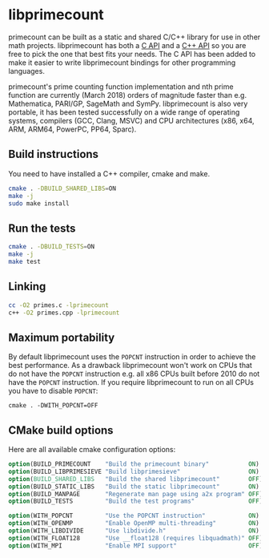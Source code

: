# libprimecount

primecount can be built as a static and shared C/C++ library for use in
other math projects. libprimecount has both a [C API](../README.md#c-api) and
a [C++ API](../README.md#c-api-1) so you are free to pick the one that best
fits your needs. The C API has been added to make it easier to write
libprimecount bindings for other programming languages.

primecount's prime counting function implementation and nth prime function are
currently (March 2018) orders of magnitude faster than e.g. Mathematica, PARI/GP,
SageMath and SymPy. libprimecount is also very portable, it has been tested
successfully on a wide range of operating systems, compilers (GCC, Clang, MSVC)
and CPU architectures (x86, x64, ARM, ARM64, PowerPC, PP64, Sparc).

## Build instructions

You need to have installed a C++ compiler, cmake and make.

```sh
cmake . -DBUILD_SHARED_LIBS=ON
make -j
sudo make install
```

## Run the tests

```sh
cmake . -DBUILD_TESTS=ON
make -j
make test
```

## Linking

```sh
cc -O2 primes.c -lprimecount
c++ -O2 primes.cpp -lprimecount
```

## Maximum portability

By default libprimecount uses the ```POPCNT``` instruction in order to achieve the
best performance. As a drawback libprimecount won't work on CPUs that do not
have the ```POPCNT``` instruction e.g. all x86 CPUs built before 2010 do not
have the ```POPCNT``` instruction. If you require libprimecount to run on all CPUs
you have to disable ```POPCNT```:

```
cmake . -DWITH_POPCNT=OFF
```

## CMake build options

Here are all available cmake configuration options:

```CMake
option(BUILD_PRIMECOUNT    "Build the primecount binary"           ON)
option(BUILD_LIBPRIMESIEVE "Build libprimesieve"                   ON)
option(BUILD_SHARED_LIBS   "Build the shared libprimecount"        OFF)
option(BUILD_STATIC_LIBS   "Build the static libprimecount"        ON)
option(BUILD_MANPAGE       "Regenerate man page using a2x program" OFF)
option(BUILD_TESTS         "Build the test programs"               OFF)

option(WITH_POPCNT         "Use the POPCNT instruction"            ON)
option(WITH_OPENMP         "Enable OpenMP multi-threading"         ON)
option(WITH_LIBDIVIDE      "Use libdivide.h"                       ON)
option(WITH_FLOAT128       "Use __float128 (requires libquadmath)" OFF)
option(WITH_MPI            "Enable MPI support"                    OFF)
```

